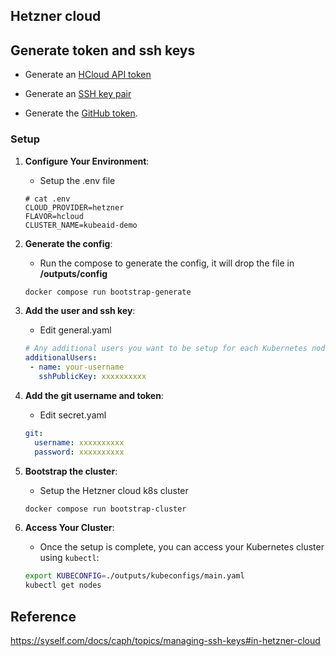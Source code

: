 ## Hetzner cloud

## Generate token and ssh keys
- Generate an [HCloud API token](https://docs.hetzner.com/cloud/api/getting-started/generating-api-token)

- Generate an [SSH key pair](https://community.hetzner.com/tutorials/add-ssh-key-to-your-hetzner-cloud)

- Generate the [GitHub token](https://docs.github.com/en/authentication/keeping-your-account-and-data-secure/managing-your-personal-access-tokens#creating-a-fine-grained-personal-access-token).

### Setup

1. **Configure Your Environment**:
   - Setup the .env file
   ```raw
   # cat .env
   CLOUD_PROVIDER=hetzner
   FLAVOR=hcloud
   CLUSTER_NAME=kubeaid-demo
   ```

2. **Generate the config**:
   - Run the compose to generate the config, it will drop the file in **/outputs/config**
   ```bash
   docker compose run bootstrap-generate
   ```

3. **Add the user and ssh key**:
   - Edit general.yaml
   ```yaml
   # Any additional users you want to be setup for each Kubernetes node.
   additionalUsers:
    - name: your-username
      sshPublicKey: xxxxxxxxxx
   ```

4. **Add the git username and token**:
   - Edit secret.yaml
   ```yaml
   git:
     username: xxxxxxxxxx
     password: xxxxxxxxxx
   ```

5. **Bootstrap the cluster**:
   - Setup the Hetzner cloud k8s cluster
   ```sh
   docker compose run bootstrap-cluster
   ```

6. **Access Your Cluster**:
   - Once the setup is complete, you can access your Kubernetes cluster using `kubectl`:
   ```bash
   export KUBECONFIG=./outputs/kubeconfigs/main.yaml
   kubectl get nodes
   ```

## Reference

https://syself.com/docs/caph/topics/managing-ssh-keys#in-hetzner-cloud
